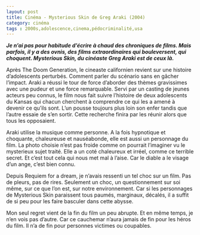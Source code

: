 ```yaml
---
layout: post
title: Cinéma - Mysterious Skin de Greg Araki (2004)
category: cinéma
tags : 2000s,adolescence,cinema,pédocriminalité,usa
---
```

***Je n’ai pas pour habitude d’écrire à chaud des chroniques de films. Mais parfois, il y a des ovnis, des films extraordinaires qui bouleversent, qui choquent. Mysterious Skin, du cinéaste Greg Araki est de ceux là.***

Après The Doom Generation, le cineaste californien revient sur une histoire d’adolescents perturbés. Comment parler du scénario sans en gâcher l’impact. Araki a réussi le tour de force d’aborder des thèmes gravissimes avec une pudeur et une force remarquable. Servi par un casting de jeunes acteurs peu connus, le film nous fait suivre l’histoire de deux adolescents du Kansas qui chacun cherchent à comprendre ce qui les a amené à devenir ce qu’ils sont. L’un pousse toujours plus loin son enfer tandis que l’autre essaie de s’en sortir. Cette recherche finira par les réunir alors que tous les opposaient.

Araki utilise la musique comme personne. A la fois hypnotique et choquante, chaleureuse et nauséabonde, elle est aussi un personnage du film. La photo choisie n’est pas froide comme on pourrait l’imaginer vu le mysterieux sujet traité. Elle a un coté chaleureux et irréel, comme ce terrible secret. Et c’est tout cela qui nous met mal à l’aise. Car le diable a le visage d’un ange, c’est bien connu.

Depuis Requiem for a dream, je n’avais ressenti un tel choc sur un film. Pas de pleurs, pas de rires. Seulement un choc, un questionnement sur soi même, sur ce que l’on est, sur notre environnement. Car si les personnages de Mysterious Skin paraissent tous paumés, marginaux, décalés, il a suffit de si peu pour les faire basculer dans cette abysse.

Mon seul regret vient de la fin du film un peu abrupte. Et en même temps, je n’en vois pas d’autre. Car ce cauchemar n’aura jamais de fin pour les héros du film. Il n’a de fin pour personnes victimes ou coupables.
